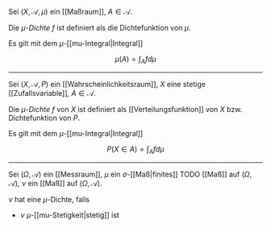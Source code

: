Sei $(X, \mathcal{A}, \mu)$ ein [[Maßraum]], $A \in \mathcal{A}$.

Die *$\mu$-Dichte* $f$ ist definiert als die Dichtefunktion von $\mu$.

Es gilt mit dem $\mu$-[[mu-Integral|Integral]]

$$
	\mu(A) = \int_A f d\mu
$$

---

Sei $(X, \mathcal{A}, P)$ ein [[Wahrscheinlichkeitsraum]], $X$ eine stetige [[Zufallsvariable]], $A \in \mathcal{A}$.

Die *$\mu$-Dichte* $f$ von $X$ ist definiert als [[Verteilungsfunktion]] von $X$ bzw. Dichtefunktion von $P$.

Es gilt mit dem $\mu$-[[mu-Integral|Integral]]

$$
	P(X \in A) = \int_A f d\mu
$$

---

Sei $(\Omega, \mathcal{A})$ ein [[Messraum]], $\mu$ ein $\sigma$-[[Maß|finites]] TODO [[Maß]] auf $(\Omega, \mathcal{A})$, $\nu$ ein [[Maß]] auf $(\Omega, \mathcal{A})$.

$\nu$ hat eine $\mu$-Dichte, falls
- $\nu$ $\mu$-[[mu-Stetigkeit|stetig]] ist